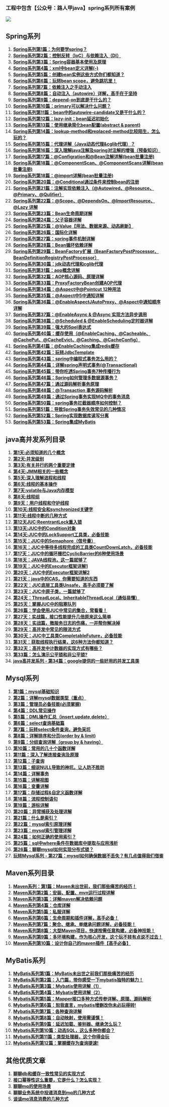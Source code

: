 ### 工程中包含【公众号：路人甲java】spring系列所有案例


![](img/logo.png)

## Spring系列

1. **<a href="https://mp.weixin.qq.com/s?__biz=MzA5MTkxMDQ4MQ==&mid=2648933921&idx=1&sn=db7ff07c5d60283b456fb9cd2a60f960&chksm=88621e1fbf15970919e82f059815714545806dc7ca1c48ed7a609bc4d90c1f4bb52dfa0706d5&token=157089977&lang=zh_CN#rd" target="_blank">Spring系列第1篇：为何要学spring？</a>**
2. **<a href="https://mp.weixin.qq.com/s?__biz=MzA5MTkxMDQ4MQ==&mid=2648933936&idx=1&sn=bd7fbbb66035ce95bc4fd11b8cb3bdf2&chksm=88621e0ebf15971872448086b445f56aef714d8597c4b61f1fbae2f7c04061754d4f5873c954&token=339287021&lang=zh_CN#rd" target="_blank">Spring系列第2篇：控制反转（IoC）与依赖注入（DI）</a>**
3. **<a href="https://mp.weixin.qq.com/s?__biz=MzA5MTkxMDQ4MQ==&mid=2648933940&idx=1&sn=6c8c6dc1d8f955663a9874c9f94de88e&chksm=88621e0abf15971c796248e35100c043dac0f5173a870c1d952d4d88a336fa4b76db6885a70c&token=339287021&lang=zh_CN#rd" target="_blank">Spring系列第3篇：Spring容器基本使用及原理</a>**
4. **<a href="https://mp.weixin.qq.com/s?__biz=MzA5MTkxMDQ4MQ==&mid=2648933945&idx=1&sn=f9a3355a60f33a0bbf56d013adbf94ca&chksm=88621e07bf1597119d8df91702f7bece9fa64659b5cbb8fed311b314fa64b0465eaa080712fc&token=298797737&lang=zh_CN#rd" target="_blank">Spring系列第4篇：xml中bean定义详解(-)</a>**
5. **<a href="https://mp.weixin.qq.com/s?__biz=MzA5MTkxMDQ4MQ==&mid=2648933955&idx=2&sn=bbf4c1c9c996df9454b71a9f68d59779&chksm=88621e7dbf15976ba26c8919394b9049c3906223c4e97b88ccfed62e75ec4688668555dd200f&token=1045303334&lang=zh_CN#rd" target="_blank">Spring系列第5篇：创建bean实例这些方式你们都知道？</a>**
6. **<a href="https://mp.weixin.qq.com/s?__biz=MzA5MTkxMDQ4MQ==&mid=2648933960&idx=1&sn=f4308f8955f87d75963c379c2a0241f4&chksm=88621e76bf159760d404c253fa6716d3ffce4de8df0fc1d0d5dd0cf00a81bc170a30829ee58f&token=1314297026&lang=zh_CN#rd" target="_blank">Spring系列第6篇：玩转bean scope，避免跳坑里！</a>**
7. **<a href="https://mp.weixin.qq.com/s?__biz=MzA5MTkxMDQ4MQ==&mid=2648933967&idx=1&sn=3444809283b21222dd291a14dad0571b&chksm=88621e71bf159767f8e32e33488383d5841de7e13ca596d7c6572c8d97ba3ae143d3a3888463&token=1687118085&lang=zh_CN#rd" target="_blank">Spring系列第7篇：依赖注入之手动注入</a>**
8. **<a href="https://mp.weixin.qq.com/s?__biz=MzA5MTkxMDQ4MQ==&mid=2648933974&idx=2&sn=7c9cc4e1f2c0f4cb83e985b593f2b6fb&chksm=88621e68bf15977e9451262d440c21e0abf622e54162beef838ba8a9512c7eac0bb8b8852527&token=2030963208&lang=zh_CN#rd" target="_blank">Spring系列第8篇：自动注入（autowire）详解，高手在于坚持</a>**
9. **<a href="https://mp.weixin.qq.com/s?__biz=MzA5MTkxMDQ4MQ==&mid=2648933982&idx=1&sn=69a2906f5db1953030ff40225b3ac788&chksm=88621e60bf159776093398f89652fecc99fb78ddf6f7434afbe65f8511d3e41c65d729303507&token=880944996&lang=zh_CN#rd" target="_blank">Spring系列第9篇：depend-on到底是干什么的？</a>**
10. **<a href="https://mp.weixin.qq.com/s?__biz=MzA5MTkxMDQ4MQ==&mid=2648933997&idx=1&sn=755c93c5e1bef571ac108e9045444fdd&chksm=88621e53bf15974584bbc4c6bf706f1714cb86cd65ac3e467ccf81bb9853fc9854b9ceed1981&token=1156408467&lang=zh_CN#rd" target="_blank">Spring系列第10篇：primary可以解决什么问题？</a>**
11. **<a href="https://mp.weixin.qq.com/s?__biz=MzA5MTkxMDQ4MQ==&mid=2648934008&idx=1&sn=ac156fe2788c49e0014bb5056139206e&chksm=88621e46bf1597505eba3e716148efcd9acec72ee6c0d95cf3936be70241fd41b180f0de02b5&token=1248115129&lang=zh_CN#rd" target="_blank">Spring系列第11篇：bean中的autowire-candidate又是干什么的？</a>**
12. **<a href="https://mp.weixin.qq.com/s?__biz=MzA5MTkxMDQ4MQ==&mid=2648934052&idx=2&sn=96f821743a61d4645f32faa44b2b3087&chksm=88621e9abf15978cb11ad368523b7c98181744862c26020a5213db521040cd880347eb452af6&token=1656183666&lang=zh_CN#rd" target="_blank">Spring系列第12篇：lazy-init：bean延迟初始化</a>**
13. **<a href="https://mp.weixin.qq.com/s?__biz=MzA5MTkxMDQ4MQ==&mid=2648934063&idx=1&sn=d529258a955ed5b53c9081219c8391e7&chksm=88621e91bf159787351880d2217b9f3fb7b06d251caa32995657cd2ca9613765bf87ff7e04a0&token=1656183666&lang=zh_CN#rd" target="_blank">Spring系列第13篇：使用继承简化bean配置(abstract & parent)</a>**
14. **<a href="https://mp.weixin.qq.com/s?__biz=MzA5MTkxMDQ4MQ==&mid=2648934074&idx=1&sn=5b7ccbef079053d9af4027f0dc642c56&chksm=88621e84bf1597923127e459e11da5c27741f080a0bfd033019ccc52cf67915ec4999d76b6dd&token=1283885571&lang=zh_CN#rd" target="_blank">Spring系列第14篇：lookup-method和replaced-method比较陌生，怎么玩的？</a>**
15. **<a href="https://mp.weixin.qq.com/s?__biz=MzA5MTkxMDQ4MQ==&mid=2648934082&idx=1&sn=c919886400135a0152da23eaa1f276c7&chksm=88621efcbf1597eab943b064147b8fb8fd3dfbac0dc03f41d15d477ef94b60d4e8f78c66b262&token=1042984313&lang=zh_CN#rd" target="_blank">Spring系列第15篇：代理详解（Java动态代理&cglib代理）？</a>**
16. **<a href="https://mp.weixin.qq.com/s?__biz=MzA5MTkxMDQ4MQ==&mid=2648934095&idx=1&sn=26d539ef61389bae5d293f1b2f5210b2&chksm=88621ef1bf1597e756ccaeb6c6c6f4b74c6e3ba22ca6adba496b05e81558cd3801c62b21b8d9&token=1042984313&lang=zh_CN#rd" target="_blank">Spring系列第16篇：深入理解java注解及spring对注解的增强（预备知识）</a>**
17. **<a href="https://mp.weixin.qq.com/s?__biz=MzA5MTkxMDQ4MQ==&mid=2648934137&idx=1&sn=3775d5d7a23c43616d1274b0b52a9f99&chksm=88621ec7bf1597d1b16d91cfb28e63bef485f10883c7ca30d09838667f65e3d214b9e1cebd47&token=1372043037&lang=zh_CN#rd" target="_blank">Spring系列第17篇：@Configration和@Bean注解详解(bean批量注册)</a>**
18. **<a href="https://mp.weixin.qq.com/s?__biz=MzA5MTkxMDQ4MQ==&mid=2648934150&idx=1&sn=6e466720d78f212cbd7d003bc5c2eec2&chksm=88621f38bf15962e324888161d0b91f34c26e4b8a53da87f1364e5af7010dbdcabc9fb555476&token=1346356013&lang=zh_CN#rd" target="_blank">Spring系列第18篇：@ComponentScan、@ComponentScans详解(bean批量注册)</a>**
19. **<a href="https://mp.weixin.qq.com/s?__biz=MzA5MTkxMDQ4MQ==&mid=2648934173&idx=1&sn=60bb7d58fd408db985a785bfed6e1eb2&chksm=88621f23bf15963589f06b7ce4e521a7c8d615b1675788f383cbb0bcbb05b117365327e1941a&token=704646761&lang=zh_CN#rd" target="_blank">Spring系列第18篇：@import详解(bean批量注册)</a>**
20. **<a href="https://mp.weixin.qq.com/s?__biz=MzA5MTkxMDQ4MQ==&mid=2648934205&idx=1&sn=5407aa7c49eb34f7fb661084b8873cfe&chksm=88621f03bf1596159eeb40d75620db03457f4aa831066052ebc6e1efc2d7b18802a49a7afe8a&token=332995799&lang=zh_CN#rd" target="_blank">Spring系列第20篇：@Conditional通过条件来控制bean的注册</a>**
21. **<a href="https://mp.weixin.qq.com/s?__biz=MzA5MTkxMDQ4MQ==&mid=2648934232&idx=1&sn=fd2f34d8d1342fe819c5a71059e440a7&chksm=88621f66bf159670a8268f8db74db075634a24a58b75589e4e7db2f06e6166c971074feae764&token=979575345&lang=zh_CN#rd" target="_blank">Spring系列第21篇：注解实现依赖注入（@Autowired、@Resource、@Primary、@Qulifier）</a>**
22. **<a href="https://mp.weixin.qq.com/s?__biz=MzA5MTkxMDQ4MQ==&mid=2648934284&idx=1&sn=00126ad4b435cb31726a5ef10c31af25&chksm=88621fb2bf1596a41563db5c474873c62d552ec9a440037d913704f018742ffca9be9b598680&token=887127000&lang=zh_CN#rd" target="_blank">Spring系列第22篇：@Scope、@DependsOn、@ImportResource、@Lazy 详解</a>**
23. **<a href="https://mp.weixin.qq.com/s?__biz=MzA5MTkxMDQ4MQ==&mid=2648934322&idx=1&sn=647edffeedeb8978c18ad403b1f3d8d7&chksm=88621f8cbf15969af1c5396903dcce312c1f316add1af325327d287e90be49bbeda52bc1e736&token=718443976&lang=zh_CN#rd" target="_blank">Spring系列第23篇：Bean生命周期详解</a>**
24. **<a href="https://mp.weixin.qq.com/s?__biz=MzA5MTkxMDQ4MQ==&mid=2648934382&idx=1&sn=7d37aef61cd18ec295f268c902dfb84f&chksm=88621fd0bf1596c6c9f60c966eb325c6dfe0e200666ee0bcdd1ff418597691795ad209e444f2&token=749715143&lang=zh_CN#rd" target="_blank">Spring系列第24篇：父子容器详解</a>**
25. **<a href="https://mp.weixin.qq.com/s?__biz=MzA5MTkxMDQ4MQ==&mid=2648934401&idx=1&sn=98e726ec9adda6d40663f624705ba2e4&chksm=8862103fbf15992981183abef03b4774ab1dfd990a203a183efb8d118455ee4b477dc6cba50d&token=636643900&lang=zh_CN#rd" target="_blank">Spring系列第25篇：@Value【用法、数据来源、动态刷新】</a>**
26. **<a href="https://mp.weixin.qq.com/s?__biz=MzA5MTkxMDQ4MQ==&mid=2648934484&idx=1&sn=ef0a704c891f318a7c23fe000d9003d5&chksm=8862106abf15997c39a3387ce7b2e044cfb3abd92b908eb0971d084c8238ff5f99af412d6054&token=1299257585&lang=zh_CN#rd" target="_blank">Spring系列第26篇：国际化详解</a>**
27. **<a href="https://mp.weixin.qq.com/s?__biz=MzA5MTkxMDQ4MQ==&mid=2648934522&idx=1&sn=7653141d01b260875797bbf1305dd196&chksm=88621044bf15995257129e33068f66fc5e39291e159e5e0de367a14e0195595c866b3aaa1972&token=1081910573&lang=zh_CN#rd" target="_blank">Spring系列第27篇：spring事件机制详解</a>**
28. **<a href="https://mp.weixin.qq.com/s/pQaX2-BqFsO3pzPELWIDfQ" target="_blank">Spring系列第28篇：Bean循环依赖详解</a>**
29. **<a href="https://mp.weixin.qq.com/s?__biz=MzA5MTkxMDQ4MQ==&mid=2648934655&idx=1&sn=5b6c360de7eda0ca83d38e9db3616761&chksm=886210c1bf1599d7c42919a8b883a7cd2dd8e42212627a32e6d91dfb1f6da1b9536079ec4f6d&token=1804011114&lang=zh_CN#rd" target="_blank">Spring系列第29篇：BeanFactory扩展（BeanFactoryPostProcessor、BeanDefinitionRegistryPostProcessor）</a>**
30. **<a href="https://mp.weixin.qq.com/s?__biz=MzA5MTkxMDQ4MQ==&mid=2648934783&idx=1&sn=5531f14475a4addc6d4d47f0948b3208&chksm=88621141bf159857bc19d7bb545ed3ddc4152dcda9e126f27b83afc2e975dee1682de2d98ad6&token=690771459&lang=zh_CN#rd" target="_blank">Spring系列第30篇：jdk动态代理和cglib代理</a>**
31. **<a href="https://mp.weixin.qq.com/s?__biz=MzA5MTkxMDQ4MQ==&mid=2648934876&idx=1&sn=7794b50e658e0ec3e0aff6cf5ed4aa2e&chksm=886211e2bf1598f4e0e636170a4b36a5a5edd8811c8b7c30d61135cb114b0ce506a6fa84df0b&token=690771459&lang=zh_CN#rd" target="_blank">Spring系列第31篇：aop概念详解</a>**
32. **<a href="https://mp.weixin.qq.com/s?__biz=MzA5MTkxMDQ4MQ==&mid=2648934930&idx=1&sn=4030960657cc72006122ef8b6f0de889&chksm=8862122cbf159b3a4823a7f6b93add5ae1ad0e60cdedf8ed2d558c0f67bd6b0158a900d270eb&scene=27#wechat_redirect" target="_blank">Spring系列第32篇：AOP核心源码、原理详解</a>**
33. **<a href="https://mp.weixin.qq.com/s?__biz=MzA5MTkxMDQ4MQ==&mid=2648934977&idx=1&sn=8e4caf6a17bf5e123884df81a6382214&chksm=8862127fbf159b699c4456afe35a17f0d7bed119a635b11c154751dd95f59917487c895ccb84&scene=27#wechat_redirect" target="_blank">Spring系列第33篇：ProxyFactoryBean创建AOP代理</a>**
34. **<a href="https://mp.weixin.qq.com/s?__biz=MzA5MTkxMDQ4MQ==&mid=2648935037&idx=2&sn=cf813ac4cdfa3a0a0d6b5ed770255779&chksm=88621243bf159b554be2fe75eda7f5631ca29eed54edbfb97b08244625e03957429f2414d1e3&token=883563940&lang=zh_CN#rd" target="_blank">Spring系列第34篇：@Aspect中@Pointcut 12种用法</a>**
35. **<a href="https://mp.weixin.qq.com/s/R_FC1xnDjXo8HuVGgxUZ6A" target="_blank">Spring系列第35篇：@Aspect中5中通知详解</a>**
36. **<a href="https://mp.weixin.qq.com/s/hZE9x9Jrg1lZDKuqlrMVyA" target="_blank">Spring系列第36篇：@EnableAspectJAutoProxy、@Aspect中通知顺序详解</a>**
37. **<a href="https://mp.weixin.qq.com/s/w0VpCDfeIsVLVY5jsBztNw" target="_blank">Spring系列第37篇：@EnableAsync & @Async 实现方法异步调用</a>**
38. **<a href="https://mp.weixin.qq.com/s/UpNAq7Cp-70fx5vhO6vbTw" target="_blank">Spring系列第38篇：@Scheduled & @EnableScheduling定时器详解</a>**
39. **<a href="https://mp.weixin.qq.com/s/U2fT4Pxpg1oyDm0o3sUTmQ" target="_blank">Spring系列第39篇：强大的Spel表达式</a>**
40. **<a href="https://mp.weixin.qq.com/s/MHh3a1P89XP5iCYCOXi4oQ" target="_blank">Spring系列第40篇：缓存使用（@EnableCaching、@Cacheable、@CachePut、@CacheEvict、@Caching、@CacheConfig）</a>**
41. **<a href="https://mp.weixin.qq.com/s/8hAvoomnKTfOk9WMv7KwtA" target="_blank">Spring系列第41篇：@EnableCaching集成redis缓存</a>**
42. **<a href="https://mp.weixin.qq.com/s/rAy-RpXCho7NoWC3rsTTFw" target="_blank">Spring系列第42篇：玩转JdbcTemplate</a>**
43. **<a href="https://mp.weixin.qq.com/s/T_Yb7ROQkkZUMftkyc5aeQ" target="_blank">Spring系列第43篇：spring中编程式事务怎么用的？</a>**
44. **<a href="https://mp.weixin.qq.com/s/yywOi7WdgFpD1oK9h81zMg" target="_blank">Spring系列第44篇：详解spring声明式事务(@Transactional)</a>**
45. **<a href="https://mp.weixin.qq.com/s/4dM11-mgLtiPL4d0wsHPeQ" target="_blank">Spring系列第45篇：带你吃透Spring事务7种传播行为</a>**
46. **<a href="https://mp.weixin.qq.com/s/ubL3pmSGlkas9NhXY1KJ7g" target="_blank">Spring系列第46篇：Spring如何管理多数据源事务？</a>**
47. **<a href="https://mp.weixin.qq.com/s/PWI-Brttl8jQGc5q6OacMw" target="_blank">Spring系列第47篇：通过源码解析事务原理</a>**
48. **<a href="https://mp.weixin.qq.com/s/LX-oaRBgyEzZw5ZZ-PLmvA" target="_blank">Spring系列第48篇：@Transaction 事务源码解析</a>**
49. **<a href="https://mp.weixin.qq.com/s/oio7XRgMXGNysRvl-RBi7Q" target="_blank">Spring系列第49篇：通过Spring事务实现MQ中的事务消息</a>**
50. **<a href="https://mp.weixin.qq.com/s/xaeJvYDSh5i3PVO1BGdNHw" target="_blank">Spring系列第50篇：spring事务拦截器顺序如何控制？</a>**
51. **<a href="https://mp.weixin.qq.com/s/kCObotJp1fQWE4kuSzDPMA" target="_blank">Spring系列第51篇：导致Spring事务失效常见的几种情况</a>**
52. **<a href="https://mp.weixin.qq.com/s/xcKJhAcIX7sahxMYVEHrbg" target="_blank">Spring系列第52篇：Spring实现数据库读写分离</a>**
53. **<a href="https://mp.weixin.qq.com/s/EimGILv-7ETtT9l3-okm6g" target="_blank">Spring系列第53篇：Spring集成MyBatis</a>**

## java高并发系列目录

1. **<a target="_blank" href="https://mp.weixin.qq.com/s?__biz=MzA5MTkxMDQ4MQ==&mid=2648933019&idx=1&sn=3455877c451de9c61f8391ffdc1eb01d&chksm=88621aa5bf1593b377e2f090bf37c87ba60081fb782b2371b5f875e4a6cadc3f92ff6d747e32&token=2041017112&lang=zh_CN#rd">第1天:必须知道的几个概念</a>**
2. **<a target="_blank" href="https://mp.weixin.qq.com/s?__biz=MzA5MTkxMDQ4MQ==&mid=2648933024&idx=1&sn=969bfa5e2c3708e04adaf6401503c187&chksm=88621a9ebf1593886dd3f0f5923b6f929eade0b43204b98a8d0622a5f542deff4f6a633a13c8&token=2041017112&lang=zh_CN#rd">第2天:并发级别</a>**
3. **<a target="_blank" href="https://mp.weixin.qq.com/s?__biz=MzA5MTkxMDQ4MQ==&mid=2648933041&idx=1&sn=82af7c702f737782118a9141858117d1&chksm=88621a8fbf159399be1d4834f6f845fa530b94a4ca7c0eaa61de508f725ad0fab74b074d73be&token=2041017112&lang=zh_CN#rd">第3天:有关并行的两个重要定律</a>**
4. **<a target="_blank" href="https://mp.weixin.qq.com/s?__biz=MzA5MTkxMDQ4MQ==&mid=2648933050&idx=1&sn=497c4de99086f95bed11a4317a51e6a6&chksm=88621a84bf159392c9e3e243355313c397e0658df6b88769cdd182cb5d39b6f25686c86beffc&token=2041017112&lang=zh_CN#rd1">第4天:JMM相关的一些概念</a>**
5. **<a target="_blank" href="https://mp.weixin.qq.com/s?__biz=MzA5MTkxMDQ4MQ==&mid=2648933069&idx=1&sn=82105bb5b759ec8b1f3a69062a22dada&chksm=88621af3bf1593e5ece7c1da3df3b4be575271a2eaca31c784591ed0497252caa1f6a6ec0545&token=2041017112&lang=zh_CN#rd">第5天:深入理解进程和线程</a>**
6. **<a target="_blank" href="https://mp.weixin.qq.com/s?__biz=MzA5MTkxMDQ4MQ==&mid=2648933082&idx=1&sn=e940c4f94a8c1527b6107930eefdcd00&chksm=88621ae4bf1593f270991e6f6bac5769ea850fa02f11552d1aa91725f4512d4f1ff8f18fcdf3&token=2041017112&lang=zh_CN#rd">第6天:线程的基本操作</a>**
7. **<a target="_blank" href="https://mp.weixin.qq.com/s?__biz=MzA5MTkxMDQ4MQ==&mid=2648933088&idx=1&sn=f1d666dd799664b1989c77441b9d12c5&chksm=88621adebf1593c83501ac33d6a0e0de075f2b2e30caf986cf276cbb1c8dff0eac2a0a648b1d&token=2041017112&lang=zh_CN#rd">第7天:volatile与Java内存模型</a>**
8. **<a target="_blank" href="https://mp.weixin.qq.com/s?__biz=MzA5MTkxMDQ4MQ==&mid=2648933095&idx=1&sn=d32242a5ec579f45d1e9becf44bff069&chksm=88621ad9bf1593cf00b574a8e0feeffbb2c241c30b01ebf5749ccd6b7b64dcd2febbd3000581&token=2041017112&lang=zh_CN#rd">第8天:线程组</a>**
9. **<a target="_blank" href="https://mp.weixin.qq.com/s?__biz=MzA5MTkxMDQ4MQ==&mid=2648933102&idx=1&sn=5255e94dc2649003e01bf3d61762c593&chksm=88621ad0bf1593c6905e75a82aaf6e39a0af338362366ce2860ee88c1b800e52f5c6529c089c&token=2041017112&lang=zh_CN#rd">第9天：用户线程和守护线程</a>**
10. **<a target="_blank" href="https://mp.weixin.qq.com/s?__biz=MzA5MTkxMDQ4MQ==&mid=2648933107&idx=1&sn=6b9fbdfa180c2ca79703e0ca1b524b77&chksm=88621acdbf1593dba5fa5a0092d810004362e9f38484ffc85112a8c23ef48190c51d17e06223&token=2041017112&lang=zh_CN#rd">第10天:线程安全和synchronized关键字</a>**
11. **<a target="_blank" href="https://mp.weixin.qq.com/s?__biz=MzA5MTkxMDQ4MQ==&mid=2648933111&idx=1&sn=0a3592e41e59d0ded4a60f8c1b59e82e&chksm=88621ac9bf1593df5f8342514d6750cc8a833ba438aa208cf128493981ba666a06c4037d84fb&token=2041017112&lang=zh_CN#rd">第11天:线程中断的几种方式</a>**
12. **<a target="_blank" href="https://mp.weixin.qq.com/s?__biz=MzA5MTkxMDQ4MQ==&mid=2648933116&idx=1&sn=83ae2d1381e3b8a425e65a9fa7888d38&chksm=88621ac2bf1593d4de1c5f6905c31c7d88ac4b53c0c5c071022ba2e25803fc734078c1de589c&token=2041017112&lang=zh_CN#rd">第12天JUC:ReentrantLock重入锁</a>**
13. **<a target="_blank" href="https://mp.weixin.qq.com/s?__biz=MzA5MTkxMDQ4MQ==&mid=2648933120&idx=1&sn=63ffe3ff64dcaf0418816febfd1e129a&chksm=88621b3ebf159228df5f5a501160fafa5d87412a4f03298867ec9325c0be57cd8e329f3b5ad1&token=476165288&lang=zh_CN#rd">第13天:JUC中的Condition对象</a>**
14. **<a target="_blank" href="https://mp.weixin.qq.com/s?__biz=MzA5MTkxMDQ4MQ==&mid=2648933125&idx=1&sn=382528aeb341727bafb02bb784ff3d4f&chksm=88621b3bbf15922d93bfba11d700724f1e59ef8a74f44adb7e131a4c3d1465f0dc539297f7f3&token=1338873010&lang=zh_CN#rd">第14天:JUC中的LockSupport工具类，必备技能</a>**
15. **<a target="_blank" href="https://mp.weixin.qq.com/s?__biz=MzA5MTkxMDQ4MQ==&mid=2648933130&idx=1&sn=cecc6bd906e79a86510c1fbb0e66cd21&chksm=88621b34bf159222042da8ed4b633e94ca04a614d290d54a952a668459a339ebec0c754d562d&token=702505185&lang=zh_CN#rd">第15天：JUC中的Semaphore（信号量）</a>**
16. **<a target="_blank" href="https://mp.weixin.qq.com/s?__biz=MzA5MTkxMDQ4MQ==&mid=2648933134&idx=1&sn=65c2b9982bb6935c54ff33082f9c111f&chksm=88621b30bf159226d41607292a1dc83186f8928744dbc44acfda381266fa2cdc006177b44095&token=773938509&lang=zh_CN#rd">第16天：JUC中等待多线程完成的工具类CountDownLatch，必备技能</a>**
17. **<a target="_blank" href="https://mp.weixin.qq.com/s?__biz=MzA5MTkxMDQ4MQ==&mid=2648933144&idx=1&sn=7f0cddc92ff39835ea6652ebb3186dbf&chksm=88621b26bf15923039933b127c19f39a76214fb1d5daa7ad0eee77f961e2e3ab5f5ca3f48740&token=773938509&lang=zh_CN#rd">第17天：JUC中的循环栅栏CyclicBarrier的6种使用场景</a>**
18. **<a target="_blank" href="https://mp.weixin.qq.com/s?__biz=MzA5MTkxMDQ4MQ==&mid=2648933151&idx=1&sn=2020066b974b5f4c0823abd419e8adae&chksm=88621b21bf159237bdacfb47bd1a344f7123aabc25e3607e78d936dd554412edce5dd825003d&token=995072421&lang=zh_CN#rd">第18天：JAVA线程池，这一篇就够了</a>**
19. **<a target="_blank" href="https://mp.weixin.qq.com/s?__biz=MzA5MTkxMDQ4MQ==&mid=2648933156&idx=1&sn=30f7d67b44a952eae98e688bc6035fbd&chksm=88621b1abf15920c7a0705fbe34c4ce92b94b88e08f8ecbcad3827a0950cfe4d95814b61f538&token=995072421&lang=zh_CN#rd">第19天：JUC中的Executor框架详解1</a>**
20. **<a target="_blank" href="https://mp.weixin.qq.com/s?__biz=MzA5MTkxMDQ4MQ==&mid=2648933160&idx=1&sn=62649485b065f68c0fc59bb502ed42df&chksm=88621b16bf159200d5e25d11ab7036c60e3f923da3212ae4dd148753d02593a45ce0e9b886c4&token=42900009&lang=zh_CN#rd">第20天：JUC中的Executor框架详解2</a>**
21. **<a target="_blank" href="https://mp.weixin.qq.com/s?__biz=MzA5MTkxMDQ4MQ==&mid=2648933166&idx=1&sn=15e614500676170b76a329efd3255c12&chksm=88621b10bf1592064befc5c9f0d78c56cda25c6d003e1711b85e5bfeb56c9fd30d892178db87&token=1033016931&lang=zh_CN#rd">第21天：java中的CAS，你需要知道的东西</a>**
22. **<a target="_blank" href="https://mp.weixin.qq.com/s?__biz=MzA5MTkxMDQ4MQ==&mid=2648933173&idx=1&sn=80eb550294677b0042fc030f90cce109&chksm=88621b0bbf15921d2274a7bf6afde912fec02a4c3ade9cfb50d03cdce73e07e33d08d35a3b27&token=1033016931&lang=zh_CN#rd">第22天：JUC底层工具类Unsafe，高手必须要了解</a>**
23. **<a target="_blank" href="https://mp.weixin.qq.com/s?__biz=MzA5MTkxMDQ4MQ==&mid=2648933181&idx=1&sn=a1e254365d405cdc2e3b8372ecda65ee&chksm=88621b03bf159215ca696c9f81e228d0544a7598b03fe30436babc95c6a95e848161f61b868c&token=743622661&lang=zh_CN#rd">第23天：JUC中原子类，一篇就够了</a>**
24. **<a target="_blank" href="https://mp.weixin.qq.com/s?__biz=MzA5MTkxMDQ4MQ==&mid=2648933186&idx=1&sn=079567e8799e43cb734b833c44055c01&chksm=88621b7cbf15926aace88777445822314d6eed2c1f5559b36cb6a6e181f0e543ee14d832ebc2&token=1963100670&lang=zh_CN#rd">第24天：ThreadLocal、InheritableThreadLocal（通俗易懂）</a>**
25. **<a target="_blank" href="https://mp.weixin.qq.com/s?__biz=MzA5MTkxMDQ4MQ==&mid=2648933190&idx=1&sn=916f539cb1e695948169a358549227d3&chksm=88621b78bf15926e0a94e50a43651dab0ceb14a1fb6b1d8b9b75e38c6d8ac908e31dd2131ded&token=1963100670&lang=zh_CN#rd">第25天：掌握JUC中的阻塞队列</a>**
26. **<a target="_blank" href="https://mp.weixin.qq.com/s?__biz=MzA5MTkxMDQ4MQ==&mid=2648933197&idx=1&sn=1ef33a6403680ee49b3acf22d4a4aa34&chksm=88621b73bf159265c8775bc7d80e44f68bc162b7301f5ac8dce9669d17643934404440b6560f&token=2027319240&lang=zh_CN#rd">第26篇：学会使用JUC中常见的集合，常看看！</a>**
27. **<a target="_blank" href="https://mp.weixin.qq.com/s?__biz=MzA5MTkxMDQ4MQ==&mid=2648933201&idx=1&sn=b21aeda79e6e6a825826f08fef14f09e&chksm=88621b6fbf159279a2d9e3f195e1be888a9e20cdf95a637385fbd69b5e4be1a99c193da5a611&token=2027319240&lang=zh_CN#rd">第27天：实战篇，接口性能提升几倍原来这么简单</a>**
28. **<a target="_blank" href="https://mp.weixin.qq.com/s?__biz=MzA5MTkxMDQ4MQ==&mid=2648933206&idx=1&sn=a3d66275306774977d95d1781a268f07&chksm=88621b68bf15927ee897c277fbccbef4bf347d31362d7425d09ee1ff3743c4d86a064accc2b1&token=2039914863&lang=zh_CN#rd">第28天：实战篇，微服务日志的伤痛，一并帮你解决掉</a>**
29. **<a target="_blank" href="https://mp.weixin.qq.com/s?__biz=MzA5MTkxMDQ4MQ==&mid=2648933212&idx=1&sn=b1e8f65d4673bd3cf64c2d6a00645ba9&chksm=88621b62bf15927422958029a1d240198082104d6e50d15dd33c5d3cf5af2195050b772782ec&token=870491352&lang=zh_CN#rd">第29天：高并发中常见的限流方式</a>**
30. **<a target="_blank" href="https://mp.weixin.qq.com/s?__biz=MzA5MTkxMDQ4MQ==&mid=2648933221&idx=1&sn=1af60b8917df6494b7c6b05c9eaebfe7&chksm=88621b5bbf15924d403e66e6d442d6b5897757471368b8d3a28c5de6e264cef104338dba1811&token=2098378399&lang=zh_CN#rd">第30天：JUC中工具类CompletableFuture，必备技能</a>**
31. **<a target="_blank" href="https://mp.weixin.qq.com/s?__biz=MzA5MTkxMDQ4MQ==&mid=2648933226&idx=1&sn=08460a77d15806d094eb9b9af254c8ee&chksm=88621b54bf1592424d209dac77da11ded524807ab76567c326772a113229c78fe2ddb162a599&token=61557774&lang=zh_CN#rd">第31天：获取线程执行结果，这6种方法你都知道？</a>**
32. **<a target="_blank" href="https://mp.weixin.qq.com/s?__biz=MzA5MTkxMDQ4MQ==&mid=2648933231&idx=1&sn=627a3e9ba24822e05d1151f4206c0416&chksm=88621b51bf15924798bffd960993207aae67f8f08843308b3d54808bc3d85c5dcfa673d69666&token=61557774&lang=zh_CN#rd">第32天：高并发中计数器的实现方式有哪些？</a>**
33. **<a target="_blank" href="https://mp.weixin.qq.com/s?__biz=MzA5MTkxMDQ4MQ==&mid=2648933275&idx=1&sn=7cb4c836ab6a6b94d9c971a5beebdb59&chksm=88621ba5bf1592b3b902a965012e399472dd21847af992fd0da8cd22a5cc448084f04e067f92&token=1533768504&lang=zh_CN#rd">第33篇：怎么演示公平锁和非公平锁?</a>**
34. **<a target="_blank" href="https://mp.weixin.qq.com/s?__biz=MzA5MTkxMDQ4MQ==&mid=2648933285&idx=1&sn=f5507c251b84c3405f2fe0f7fb1da97d&chksm=88621b9bbf15928dd4c26f52b2abb0e130cde02100c432f33f0e90123b5e4b20d43017c1030e&token=1916804008&lang=zh_CN&scene=21#wechat_redirect">java高并发系列 - 第34篇：google提供的一些好用的并发工具类</a>**



## Mysql系列

1. **<a target="_blank" href="https://mp.weixin.qq.com/s?__biz=MzA5MTkxMDQ4MQ==&mid=2648933257&idx=1&sn=0f0086a2465a2fcae13d3fea65064803&chksm=88621bb7bf1592a1ac94fe4107ba1ef26a0fa97e1bf9aea7279009d8bd240f1ef7d27aa10393&token=1876080189&lang=zh_CN#rd">第1篇：mysql基础知识</a>**
2. **<a target="_blank" href="https://mp.weixin.qq.com/s?__biz=MzA5MTkxMDQ4MQ==&mid=2648933270&idx=1&sn=409080e17352da2035b0bfdf63ccdfde&chksm=88621ba8bf1592beb2ef6106d6bf9f3eccd48d6814c7031f36e3c8be68821f17cf065129688c&token=1876080189&lang=zh_CN#rd"> 第2篇：详解mysql数据类型（重点）</a>**
3. **<a target="_blank" href="https://mp.weixin.qq.com/s?__biz=MzA5MTkxMDQ4MQ==&mid=2648933279&idx=1&sn=f8591b95362cb3c352d895b1289d665a&chksm=88621ba1bf1592b72a43a62e3f310695e8b87f17932d052145622c3edbb70ef8cb987849fc3e&token=516655478&lang=zh_CN#rd"> 第3篇：管理员必备技能(必须掌握)</a>**
4. **<a target="_blank" href="https://mp.weixin.qq.com/s?__biz=MzA5MTkxMDQ4MQ==&mid=2648933289&idx=1&sn=c4f212c312ea86e08ad322caddd05e38&chksm=88621b97bf159281156ee3be510a1a15234531d2c97d66957e67377829ab23779809ea55bbde&token=1484565200&lang=zh_CN#rd"> 第4篇：DDL常见操作</a>**
5. **<a target="_blank" href="https://mp.weixin.qq.com/s?__biz=MzA5MTkxMDQ4MQ==&mid=2648933296&idx=1&sn=1c56256d60c5847a944d87c8cfc9c14d&chksm=88621b8ebf159298b0789e2994d2aaf8b582effc7d8c1ba715deaca11c86a9dc8ac730878dc0&token=2000571846&lang=zh_CN#rd"> 第5篇：DML操作汇总（insert,update,delete）</a>**
6. **<a target="_blank" href="https://mp.weixin.qq.com/s?__biz=MzA5MTkxMDQ4MQ==&mid=2648933300&idx=1&sn=bedef4d430dc76141e42e42ef6acfaa6&chksm=88621b8abf15929caae7904019c946a396885a33855ca465bacdd4187538005ebc3c116888f5&token=1814800041&lang=zh_CN#rd"> 第6篇：select查询基础篇</a>**
7. **<a target="_blank" href="https://mp.weixin.qq.com/s?__biz=MzA5MTkxMDQ4MQ==&mid=2648933305&idx=1&sn=2c5ba0bea6fcdd57d86cecd63541f91a&chksm=88621b87bf1592915086c1e945119fcc95af6aa1127b90ef1b56b018083bfd787ad95efde918&token=1144227002&lang=zh_CN#rd"> 第7篇：玩转select条件查询，避免采坑</a>**
8. **<a target="_blank" href="https://mp.weixin.qq.com/s?__biz=MzA5MTkxMDQ4MQ==&mid=2648933309&idx=1&sn=0f7dfec8bc70e67daa7159ee219325b8&chksm=88621b83bf1592951d949179061f39a1f4266b2879bc9a25af4da3b4b29f69ab1fcc595a462f&token=516674265&lang=zh_CN#rd"> 第8篇：详解排序和分页(order by & limit)</a>**
9. **<a target="_blank" href="https://mp.weixin.qq.com/s?__biz=MzA5MTkxMDQ4MQ==&mid=2648933315&idx=1&sn=4abf2b34a53a85cbd4a3b9ee31fcd398&chksm=88621bfdbf1592eb6a5a13202588dde9068ac7e6391d8dbf3fde33647bf0e044839ba4228216&token=1937580929&lang=zh_CN#rd"> 第9篇：分组查询详解（group by & having）</a>**
10. **<a target="_blank" href="https://mp.weixin.qq.com/s?__biz=MzA5MTkxMDQ4MQ==&mid=2648933321&idx=1&sn=110f6cacb90845bf2327fbcd7acd708c&chksm=88621bf7bf1592e1f1c0f2f01e40d4bd63a48d98daa4ba1157ecad4c6c6520d18b4b2c24c906&token=1096041061&lang=zh_CN#rd"> 第10篇：常用的几十个函数详解</a>**
11. **<a target="_blank" href="https://mp.weixin.qq.com/s?__biz=MzA5MTkxMDQ4MQ==&mid=2648933325&idx=1&sn=33274227db275a3570e1e43ccdd4f49c&chksm=88621bf3bf1592e5b75f537e21961c4295fafb782dbf31c0c1cbf9e36f5f4ed44d31cdad68b3&token=1832579722&lang=zh_CN#rd"> 第11篇：深入了解连接查询及原理</a>**
12. **<a target="_blank" href="https://mp.weixin.qq.com/s?__biz=MzA5MTkxMDQ4MQ==&mid=2648933342&idx=2&sn=2e41daa0926a9c32d5fddd23590391aa&chksm=88621be0bf1592f66904a184858df7c11129e8b545c7626b8b6c1fcc32d3dfdd9ab21aeda8e5&token=386795745&lang=zh_CN#rd"> 第12篇：子查询</a>**
13. **<a target="_blank" href="https://mp.weixin.qq.com/s?__biz=MzA5MTkxMDQ4MQ==&mid=2648933349&idx=1&sn=6e81f9046119cda43f8eb602d1139ef0&chksm=88621bdbbf1592cd9a20ec4715fe9f9459d079b641b04f607999c106cd52453d8c8508d939d7&token=386795745&lang=zh_CN#rd"> 第13篇：细说NULL导致的神坑，让人防不胜防</a>**
14. **<a target="_blank" href="https://mp.weixin.qq.com/s?__biz=MzA5MTkxMDQ4MQ==&mid=2648933355&idx=1&sn=b426ad28dfc2a64bba813df5b7c341a4&chksm=88621bd5bf1592c3c08e441398f699d0a4c2303a51519aac169447f22765cc613dfc3d991f8b&token=385335213&lang=zh_CN#rd"> 第14篇：详解事务</a>**
15. **<a target="_blank" href="https://mp.weixin.qq.com/s?__biz=MzA5MTkxMDQ4MQ==&mid=2648933370&idx=1&sn=4fe9b8e2aba766988c503737d34d9836&chksm=88621bc4bf1592d2b06d659884bf9881bd207a042ac36176f12808bd72f235e8e3404366259e&token=84059034&lang=zh_CN#rd"> 第15篇：详解视图</a>**
16. **<a target="_blank" href="https://mp.weixin.qq.com/s?__biz=MzA5MTkxMDQ4MQ==&mid=2648933374&idx=1&sn=c294b6a69564a4c98d4c0cb29aeb9ac0&chksm=88621bc0bf1592d650752c44ca50540c1fa0c88c0a514019f1317559e13098de7dac37ddfc05&token=1531009350&lang=zh_CN#rd"> 第16篇：变量详解</a>**
17. **<a target="_blank" href="https://mp.weixin.qq.com/s?__biz=MzA5MTkxMDQ4MQ==&mid=2648933382&idx=1&sn=4cf80b4f50c80dcc8171d2128b47cf63&chksm=88621c38bf15952e193177a0ba3e03beeaeed996553ce6900f91518310332e99c915e8be2566&token=1341741305&lang=zh_CN#rd"> 第17篇：存储过程&自定义函数详解</a>**
18. **<a target="_blank" href="https://mp.weixin.qq.com/s?__biz=MzA5MTkxMDQ4MQ==&mid=2648933388&idx=1&sn=59cb1d23845e45894bb72c1e2479f074&chksm=88621c32bf1595241573e4194912ca60a51eb8477f4b49492e26668c9bebc032e9d6672e7fdd&token=1832749573&lang=zh_CN#rd"> 第18篇：流程控制语句</a>**
19. **<a target="_blank" href="https://mp.weixin.qq.com/s?__biz=MzA5MTkxMDQ4MQ==&mid=2648933392&idx=1&sn=ff29e380b42a0aa7cb1dc7659d745686&chksm=88621c2ebf1595380f99d9c4c89581638a27a5cf356de35d31aa9ae7ac17e63abe0e4adc813c&token=1479782197&lang=zh_CN#rd"> 第19篇：游标详解</a>**
20. **<a target="_blank" href="https://mp.weixin.qq.com/s?__biz=MzA5MTkxMDQ4MQ==&mid=2648933396&idx=1&sn=b6cc5d5287bf43d94e6706fa217aa8cb&chksm=88621c2abf15953c3200c6d4d945ad70bdd2177f020f8e2229ae269153bbc8bf251af83e1135&token=1846211483&lang=zh_CN#rd"> 第20篇：异常捕获及处理详解</a>**
21. **<a target="_blank" href="https://mp.weixin.qq.com/s?__biz=MzA5MTkxMDQ4MQ==&mid=2648933400&idx=1&sn=61af771f10342ee4956efea6749abd71&chksm=88621c26bf15953041a6bc65734edf788af711ff176ad36884fe6411e5c4cfd0bf967e0e33fc&token=1781447741&lang=zh_CN#rd"> 第21篇：什么是索引？</a>**
22. **<a target="_blank" href="https://mp.weixin.qq.com/s?__biz=MzA5MTkxMDQ4MQ==&mid=2648933422&idx=1&sn=f28a92c195d914d636117c2316524c5e&chksm=88621c10bf159506af8a3c6b947e32b11414ff72ed3ad19a9fa0b0cec0be6c3ae3931117b3d2&token=1928746279&lang=zh_CN#rd"> 第22篇：mysql索引原理详解</a>**
23. **<a target="_blank" href="https://mp.weixin.qq.com/s?__biz=MzA5MTkxMDQ4MQ==&mid=2648933427&idx=1&sn=d9cb0317b50c76519291d2e4311b887f&chksm=88621c0dbf15951b1d4d37da57f88a7b026d2bb656234a738f8660be4c5750f82300c20be779&token=410060235&lang=zh_CN#rd"> 第23篇：mysql索引管理详解</a>**
24. **<a target="_blank" href="https://mp.weixin.qq.com/s?__biz=MzA5MTkxMDQ4MQ==&mid=2648933439&idx=1&sn=a1eddd36a6f597b9cd43e39e9f1b9d76&chksm=88621c01bf1595175894d27c996a49c9305c59bf23250f165943f91fcf35076813cf832985f7&token=410060235&lang=zh_CN#rd"> 第24篇：如何正确的使用索引？</a>**
25. **<a target="_blank" href="https://mp.weixin.qq.com/s?__biz=MzA5MTkxMDQ4MQ==&mid=2648933444&idx=1&sn=2d0c3ca9ba1275aa9dceac367d7b21a9&chksm=88621c7abf15956c9fae6cb4e68663263979a9aef7bec617c235032b03bc874e2dab0ef28fe1&token=164798892&lang=zh_CN#rd"> 第25篇：sql中where条件在数据库中提取与应用浅析</a>**
26. **<a target="_blank" href="https://mp.weixin.qq.com/s?__biz=MzA5MTkxMDQ4MQ==&mid=2648933457&idx=1&sn=b1e9e38bdcc3e3cf5e67e040ab4a4f94&chksm=88621c6fbf1595793a369015b88df0332c6bfab43ff6a8b35423797beaacf0f9632132e353e4&token=164798892&lang=zh_CN#rd"> 第26篇：聊聊mysql如何实现分布式锁？</a>**
27. **<a target="_blank" href="https://mp.weixin.qq.com/s?__biz=MzA5MTkxMDQ4MQ==&mid=2648933461&idx=1&sn=67cd31469273b68a258d963e53b56325&chksm=88621c6bbf15957d7308d81cd8ba1761b356222f4c6df75723aee99c265bd94cc869faba291c&token=1916804008&lang=zh_CN&scene=21#wechat_redirect"> 玩转Mysql系列 - 第27篇：mysql如何确保数据不丢失？有几点值得我们借鉴</a>**



## Maven系列目录

1. **<a href="https://mp.weixin.qq.com/s?__biz=MzA5MTkxMDQ4MQ==&mid=2648933483&idx=1&sn=b925f4c9fafa4528d07e8768a8310823&chksm=88621c55bf159543a6841eb34bc0d89d25b40946b3e0a9f1bf679591e1c447a45c74582a5ff0&token=272569675&lang=zh_CN#rd" target="">Maven系列：第1篇：Maven未出世前，我们那些痛苦的经历！</a>**
2. **<a href="https://mp.weixin.qq.com/s?__biz=MzA5MTkxMDQ4MQ==&mid=2648933498&idx=1&sn=2829ed934929e893309e6ad24ca59820&chksm=88621c44bf159552d910e093c83d147437c3121c039118d6981895ac24402fbcebc16ceb29ce&token=272569675&lang=zh_CN#rd" target="_blank">Maven系列第2篇：安装、配置、mvn运行过程详解</a>**
3. **<a href="https://mp.weixin.qq.com/s?__biz=MzA5MTkxMDQ4MQ==&mid=2648933527&idx=1&sn=b09b1d6bd7a893224ad53282f15b962e&chksm=88621ca9bf1595bfb7034a5fc201f36ea24b7d80aa77d89505976c3bc52787b71cf4e28fb711&token=1919005508&lang=zh_CN#rd" target="_blank">Maven系列第3篇：详解maven解决依赖问题</a>**
4. **<a href="https://mp.weixin.qq.com/s?__biz=MzA5MTkxMDQ4MQ==&mid=2648933541&idx=1&sn=8617c73b82d8aa4517a6357261a882b4&chksm=88621c9bbf15958d96ec7ebd83571245e765f1df07ac7dca028e93a656c2e91d943dc7dab08f&token=428347706&lang=zh_CN#rd" target="_blank">Maven系列第4篇：仓库详解</a>**
5. **<a href="https://mp.weixin.qq.com/s?__biz=MzA5MTkxMDQ4MQ==&mid=2648933584&idx=1&sn=cbe30eb4dd5799f780a44b604b114e45&chksm=88621ceebf1595f894c59a0a45b09287b89175d0a6910da2229fed76161e9b513381ad821883&token=481847178&lang=zh_CN#rd" target="_blank">Maven系列第5篇：私服详解</a>**
6. **<a href="https://mp.weixin.qq.com/s?__biz=MzA5MTkxMDQ4MQ==&mid=2648933601&idx=1&sn=b3263c2c02029521609abc248c5d3233&chksm=88621cdfbf1595c91ee4d5067ddbb2cbde5ef6ed78ef0c68d0e058c685626300ec64bf4366ae&token=1776250768&lang=zh_CN#rd" target="_blank">Maven系列第6篇：生命周期和插件详解，高手必备！</a>**
7. **<a href="https://mp.weixin.qq.com/s?__biz=MzA5MTkxMDQ4MQ==&mid=2648933655&idx=1&sn=b262ea85f4305e66492e2dd56f2dc56d&chksm=88621d29bf15943f30edd39440bdfac5ecff8f040760d80a177b4dfae9d5867d3c60cd731273&token=501943208&lang=zh_CN#rd" target="_blank">Maven系列第7篇：聚合、继承、单继承问题详解，必备技能！</a>**
8. **<a href="https://mp.weixin.qq.com/s?__biz=MzA5MTkxMDQ4MQ==&mid=2648933693&idx=1&sn=b4a376e724d5735668f0d1bd27efd3a3&chksm=88621d03bf15941572902777407235154e2eb62e2d4655f6ec820c5e209994bbfe688c874726&token=1135746982&lang=zh_CN#rd" target="_blank">Maven系列第8篇：大型Maven项目，快速按需任意构建，必备神技能！</a>**
9. **<a href="https://mp.weixin.qq.com/s?__biz=MzA5MTkxMDQ4MQ==&mid=2648933709&idx=1&sn=dcbb0185d88ce5e440c3102b0bd2e325&chksm=88621d73bf159465d06dc1cd651bd73c25c03aff3038d4938ddbb072a40df94d12b162ebe77a&token=2023299221&lang=zh_CN#rd" target="_blank">Maven系列第9篇：多环境构建，作为核心开发，这个玩不转有点说不过去！</a>**
10. **<a href="https://mp.weixin.qq.com/s?__biz=MzA5MTkxMDQ4MQ==&mid=2648933753&idx=1&sn=0b41083939980be87a61c4f573792459&chksm=88621d47bf1594516092b662c545abfac299d296e232bf25e9f50be97e002e2698ea78218828&scene=21#wechat_redirect" target="_blank">Maven系列第10篇：设计你自己的maven插件【高手必备】</a>**



## MyBatis系列

1. **<a href="https://mp.weixin.qq.com/s?__biz=MzA5MTkxMDQ4MQ==&mid=2648933772&idx=1&sn=5c8fbb4550015ca616c25c16631c11f0&chksm=88621db2bf1594a4dce7882fb14296e45c08b368caf3302af84f7a7946428f215a1de9876c2d&token=408484753&lang=zh_CN#rd" target="_blank">MyBatis系列第1篇：MyBatis未出世之前我们那些痛苦的经历</a>**
2. **<a href="https://mp.weixin.qq.com/s?__biz=MzA5MTkxMDQ4MQ==&mid=2648933781&idx=1&sn=cd349719c9611de49dd6cd7d0c02ebf0&chksm=88621dabbf1594bdd239280672cf08b71771e2d24b7b5d5f23302fd8c8e04d8680bb60c88cb7&token=215691954&lang=zh_CN#rd" target="_blank">MyBatis系列第2篇：入门篇，带你感受一下mybatis独特的魅力！</a>**
3. **<a href="https://mp.weixin.qq.com/s?__biz=MzA5MTkxMDQ4MQ==&mid=2648933801&idx=1&sn=9b256c9f11e46b100732c8f4329ce4ce&chksm=88621d97bf15948111bba06968e9061b2f088a6ee9125c29ef0465eb653bfc7b00624d58d171&token=1974383885&lang=zh_CN#rd" target="_blank">MyBatis系列第3篇：Mybatis使用详解（1）</a>**
4. **<a href="https://mp.weixin.qq.com/s?__biz=MzA5MTkxMDQ4MQ==&mid=2648933822&idx=1&sn=15492831e38fa4608ddfb84602f68d4e&chksm=88621d80bf1594965bfac4dc01177e47098dc1d4f47938cfc60e8a4b8031ff004796a9f3cce7&token=60191576&lang=zh_CN#rd" target="_blank">MyBatis系列第4篇：Mybatis使用详解（2）</a>**
5. **<a href="https://mp.weixin.qq.com/s?__biz=MzA5MTkxMDQ4MQ==&mid=2648933828&idx=1&sn=213e8f18993030a56533e58d68d6f0d4&chksm=88621dfabf1594ec8ea473a767e2bdf7f356fb5620ba1c81eb0984101618646e9986db8e6eac&token=278682530&lang=zh_CN#rd" target="_blank">Mybatis系列第5篇：Mapper接口多种方式传参详解、原理、源码解析</a>**
6. **<a href="https://mp.weixin.qq.com/s?__biz=MzA5MTkxMDQ4MQ==&mid=2648933834&idx=1&sn=d9baddc30d44988f70b777ecb521f347&chksm=88621df4bf1594e231d12ca77395a06726515c47e4c48781c52a9c04ce14f918191584641aa9&token=1904359041&lang=zh_CN#rd" target="_blank">Mybatis系列第6篇：恕我直言，mybatis增删改你未必玩得转!</a>**
7. **<a href="https://mp.weixin.qq.com/s?__biz=MzA5MTkxMDQ4MQ==&mid=2648933838&idx=1&sn=3828c244de8bda310c1d454d54e249e6&chksm=88621df0bf1594e646cbfdc4a48e63a0df0ea027bda5f90640eadf64ade0ffc9c6a04bf20cdc&token=68572326&lang=zh_CN#rd" target="_blank">Mybatis系列第7篇：各种查询详解</a>**
8. **<a href="https://mp.weixin.qq.com/s?__biz=MzA5MTkxMDQ4MQ==&mid=2648933842&idx=1&sn=50a99fae1f2744a0f3b6fe1276c81a12&chksm=88621decbf1594faeb76770535d3fe96737a5e6786523a148a02c752025f62c8934e9b046099&token=1946753337&lang=zh_CN#rd" target="_blank">Mybatis系列第8篇：自动映射，使用需谨慎！</a>**
9. **<a href="https://mp.weixin.qq.com/s?__biz=MzA5MTkxMDQ4MQ==&mid=2648933852&idx=1&sn=10153f2aa7d46f0d5e97a2c4f0d32c46&chksm=88621de2bf1594f440cfdc7dd0f84882a223330c0419956fa2c711e3411f446f20d64ddfae4e&token=565005697&lang=zh_CN#rd" target="_blank">Mybatis系列第9篇：延迟加载、鉴别器、继承怎么玩？</a>**
10. **<a href="https://mp.weixin.qq.com/s?__biz=MzA5MTkxMDQ4MQ==&mid=2648933856&idx=1&sn=ee5a61eacafd94d39f93e38ccfcfbb64&chksm=88621ddebf1594c8392ced8209417f02d0f88bf7cc88bad59ed1a033bb6ce027b557426ef361&token=50719891&lang=zh_CN#rd" target="_blank">Mybatis系列第10篇：动态SQL，这么多种你都会？</a>**
11. **<a href="https://mp.weixin.qq.com/s?__biz=MzA5MTkxMDQ4MQ==&mid=2648933864&idx=1&sn=e276a46d1c9b5f1aff7924376d9d77d7&chksm=88621dd6bf1594c0bc7f960d9a18d59742acc2e93e0497a6bb86150b5a42d0abb21174abf367&token=1215726768&lang=zh_CN#rd" target="_blank">Mybatis系列第11篇：类型处理器，这个你得会玩</a>**
12. **<a href="https://mp.weixin.qq.com/s?__biz=MzA5MTkxMDQ4MQ==&mid=2648933868&idx=1&sn=ed16ef4afcbfcb3423a261422ff6934e&chksm=88621dd2bf1594c4baa21b7adc47456e5f535c3358cd11ddafb1c80742864bb19d7ccc62756c&token=1400407286&lang=zh_CN&scene=21#wechat_redirect" target="_blank">Mybatis系列第12篇：掌握缓存为查询提速!</a>**

## 其他优质文章

1. **[聊聊db和缓存一致性常见的实现方式](https://mp.weixin.qq.com/s?__biz=MzA5MTkxMDQ4MQ==&mid=2648933452&idx=1&sn=48b3b1cbd27c50186122fef8943eca5f&chksm=88621c72bf159564e629ee77d180424274ae9effd8a7c2997f853135b28f3401970793d8098d&token=1919005508&lang=zh_CN&scene=21#wechat_redirect)**
2. **[接口幂等性这么重要，它是什么？怎么实现？](https://mp.weixin.qq.com/s?__biz=MzA5MTkxMDQ4MQ==&mid=2648933334&idx=1&sn=3a68da36e4e21b7339418e40ab9b6064&chksm=88621be8bf1592fe5301aab732fbed8d1747475f4221da341350e0cc9935225d41bf79375d43&token=1919005508&lang=zh_CN&scene=21#wechat_redirect)**
3. **[聊聊mq的使用场景](https://mp.weixin.qq.com/s?__biz=MzA5MTkxMDQ4MQ==&mid=2648932890&idx=1&sn=cc8bd5baeb4fd3632e8448e51cd6f247&chksm=88621a24bf159332562e5255cb12f7376bd144fc34331fbc70c7fae0c85490e5fa97b235f4c8&scene=21&token=765673146&lang=zh_CN#wechat_redirect)**
4. **[聊聊业务系统中投递消息到mq的几种方式](http://mp.weixin.qq.com/s?__biz=MzA5MTkxMDQ4MQ==&mid=2648932895&idx=1&sn=e29345fc924c0531d8a8c6c5d3abe49b&chksm=88621a21bf159337ab7c27104f52e75d9f1e471b34d954dd3f4e9304394421db161cc05158c1&scene=21#wechat_redirect)**
5. **[谈谈mq消息消费的几种方式](https://mp.weixin.qq.com/s/BYLW38aOUx4mqgeCwkMjaA)**